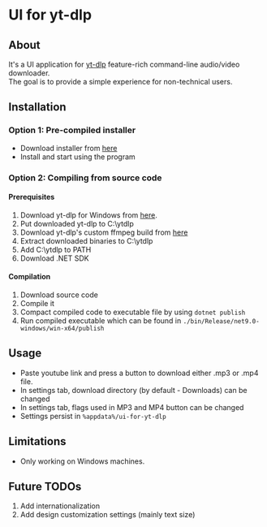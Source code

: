 ﻿# UI for yt-dlp

## About

It's a UI application for [yt-dlp](https://github.com/yt-dlp/yt-dlp) feature-rich command-line audio/video
downloader.<br />
The goal is to provide a simple experience for non-technical users.

## Installation

### Option 1: Pre-compiled installer

- Download installer
  from [here](https://github.com/simonasver/ui-for-yt-dlp/releases/tag/latest)
- Install and start using the program

### Option 2: Compiling from source code

#### Prerequisites

1. Download yt-dlp for Windows from [here](https://github.com/yt-dlp/yt-dlp/releases/latest/download/yt-dlp.exe).
2. Put downloaded yt-dlp to C:\ytdlp
3. Download yt-dlp's custom ffmpeg build from [here](https://github.com/yt-dlp/FFmpeg-Builds/wiki/Latest)
4. Extract downloaded binaries to C:\ytdlp
5. Add C:\ytdlp to PATH
6. Download .NET SDK

#### Compilation

1. Download source code
2. Compile it
3. Compact compiled code to executable file by using
   `dotnet publish`
4. Run compiled executable which can be found in `./bin/Release/net9.0-windows/win-x64/publish`

## Usage

- Paste youtube link and press a button to download either .mp3 or .mp4 file.
- In settings tab, download directory (by default - Downloads) can be changed
- In settings tab, flags used in MP3 and MP4 button can be changed
- Settings persist in `%appdata%/ui-for-yt-dlp`

## Limitations

- Only working on Windows machines.

## Future TODOs

1. Add internationalization
2. Add design customization settings (mainly text size)